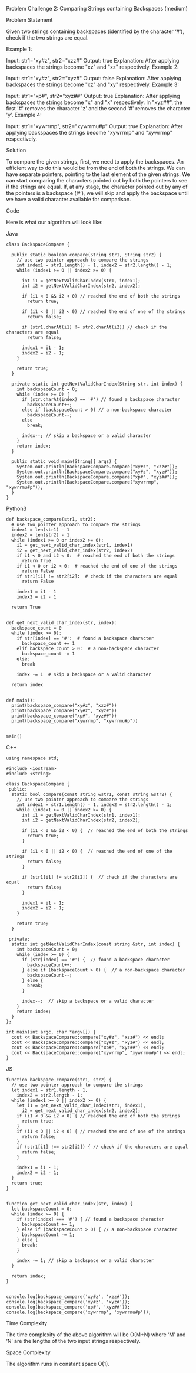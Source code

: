 Problem Challenge 2: Comparing Strings containing Backspaces (medium) 


Problem Statement

Given two strings containing backspaces (identified by the character ‘#’), check if the two strings are equal.

Example 1:

Input: str1="xy#z", str2="xzz#"
Output: true
Explanation: After applying backspaces the strings become "xz" and "xz" respectively.
Example 2:

Input: str1="xy#z", str2="xyz#"
Output: false
Explanation: After applying backspaces the strings become "xz" and "xy" respectively.
Example 3:

Input: str1="xp#", str2="xyz##"
Output: true
Explanation: After applying backspaces the strings become "x" and "x" respectively.
In "xyz##", the first '#' removes the character 'z' and the second '#' removes the character 'y'.
Example 4:

Input: str1="xywrrmp", str2="xywrrmu#p"
Output: true
Explanation: After applying backspaces the strings become "xywrrmp" and "xywrrmp" respectively.

Solution

To compare the given strings, first, we need to apply the backspaces. An efficient way to do this would be from the end of both the strings. We can have separate pointers, pointing to the last element of the given strings. We can start comparing the characters pointed out by both the pointers to see if the strings are equal. If, at any stage, the character pointed out by any of the pointers is a backspace (’#’), we will skip and apply the backspace until we have a valid character available for comparison.

Code  

Here is what our algorithm will look like:

Java
```
class BackspaceCompare {

  public static boolean compare(String str1, String str2) {
    // use two pointer approach to compare the strings
    int index1 = str1.length() - 1, index2 = str2.length() - 1;
    while (index1 >= 0 || index2 >= 0) {

      int i1 = getNextValidCharIndex(str1, index1);
      int i2 = getNextValidCharIndex(str2, index2);

      if (i1 < 0 && i2 < 0) // reached the end of both the strings
        return true;

      if (i1 < 0 || i2 < 0) // reached the end of one of the strings
        return false;

      if (str1.charAt(i1) != str2.charAt(i2)) // check if the characters are equal
        return false;

      index1 = i1 - 1;
      index2 = i2 - 1;
    }

    return true;
  }

  private static int getNextValidCharIndex(String str, int index) {
    int backspaceCount = 0;
    while (index >= 0) {
      if (str.charAt(index) == '#') // found a backspace character
        backspaceCount++;
      else if (backspaceCount > 0) // a non-backspace character
        backspaceCount--;
      else
        break;

      index--; // skip a backspace or a valid character
    }
    return index;
  }

  public static void main(String[] args) {
    System.out.println(BackspaceCompare.compare("xy#z", "xzz#"));
    System.out.println(BackspaceCompare.compare("xy#z", "xyz#"));
    System.out.println(BackspaceCompare.compare("xp#", "xyz##"));    
    System.out.println(BackspaceCompare.compare("xywrrmp", "xywrrmu#p"));
  }
}
```

Python3
```
def backspace_compare(str1, str2):
  # use two pointer approach to compare the strings
  index1 = len(str1) - 1
  index2 = len(str2) - 1
  while (index1 >= 0 or index2 >= 0):
    i1 = get_next_valid_char_index(str1, index1)
    i2 = get_next_valid_char_index(str2, index2)
    if i1 < 0 and i2 < 0:  # reached the end of both the strings
      return True
    if i1 < 0 or i2 < 0:  # reached the end of one of the strings
      return False
    if str1[i1] != str2[i2]:  # check if the characters are equal
      return False

    index1 = i1 - 1
    index2 = i2 - 1

  return True


def get_next_valid_char_index(str, index):
  backspace_count = 0
  while (index >= 0):
    if str[index] == '#':  # found a backspace character
      backspace_count += 1
    elif backspace_count > 0:  # a non-backspace character
      backspace_count -= 1
    else:
      break

    index -= 1  # skip a backspace or a valid character

  return index


def main():
  print(backspace_compare("xy#z", "xzz#"))
  print(backspace_compare("xy#z", "xyz#"))
  print(backspace_compare("xp#", "xyz##"))
  print(backspace_compare("xywrrmp", "xywrrmu#p"))


main()

```
C++
```
using namespace std;

#include <iostream>
#include <string>

class BackspaceCompare {
 public:
  static bool compare(const string &str1, const string &str2) {
    // use two pointer approach to compare the strings
    int index1 = str1.length() - 1, index2 = str2.length() - 1;
    while (index1 >= 0 || index2 >= 0) {
      int i1 = getNextValidCharIndex(str1, index1);
      int i2 = getNextValidCharIndex(str2, index2);

      if (i1 < 0 && i2 < 0) {  // reached the end of both the strings
        return true;
      }

      if (i1 < 0 || i2 < 0) {  // reached the end of one of the strings
        return false;
      }

      if (str1[i1] != str2[i2]) {  // check if the characters are equal
        return false;
      }

      index1 = i1 - 1;
      index2 = i2 - 1;
    }

    return true;
  }

 private:
  static int getNextValidCharIndex(const string &str, int index) {
    int backspaceCount = 0;
    while (index >= 0) {
      if (str[index] == '#') {  // found a backspace character
        backspaceCount++;
      } else if (backspaceCount > 0) {  // a non-backspace character
        backspaceCount--;
      } else {
        break;
      }

      index--;  // skip a backspace or a valid character
    }
    return index;
  }
};

int main(int argc, char *argv[]) {
  cout << BackspaceCompare::compare("xy#z", "xzz#") << endl;
  cout << BackspaceCompare::compare("xy#z", "xyz#") << endl;
  cout << BackspaceCompare::compare("xp#", "xyz##") << endl;
  cout << BackspaceCompare::compare("xywrrmp", "xywrrmu#p") << endl;
}

```
JS
```
function backspace_compare(str1, str2) {
  // use two pointer approach to compare the strings
  let index1 = str1.length - 1,
    index2 = str2.length - 1;
  while (index1 >= 0 || index2 >= 0) {
    let i1 = get_next_valid_char_index(str1, index1),
      i2 = get_next_valid_char_index(str2, index2);
    if (i1 < 0 && i2 < 0) { // reached the end of both the strings
      return true;
    }
    if (i1 < 0 || i2 < 0) { // reached the end of one of the strings
      return false;
    }
    if (str1[i1] !== str2[i2]) { // check if the characters are equal
      return false;
    }

    index1 = i1 - 1;
    index2 = i2 - 1;
  }
  return true;
}


function get_next_valid_char_index(str, index) {
  let backspaceCount = 0;
  while (index >= 0) {
    if (str[index] === '#') { // found a backspace character
      backspaceCount += 1;
    } else if (backspaceCount > 0) { // a non-backspace character
      backspaceCount -= 1;
    } else {
      break;
    }

    index -= 1; // skip a backspace or a valid character
  }

  return index;
}


console.log(backspace_compare('xy#z', 'xzz#'));
console.log(backspace_compare('xy#z', 'xyz#'));
console.log(backspace_compare('xp#', 'xyz##'));
console.log(backspace_compare('xywrrmp', 'xywrrmu#p'));
```
Time Complexity


The time complexity of the above algorithm will be O(M+N) where ‘M’ and ‘N’ are the lengths of the two input strings respectively.

Space Complexity

The algorithm runs in constant space O(1).

